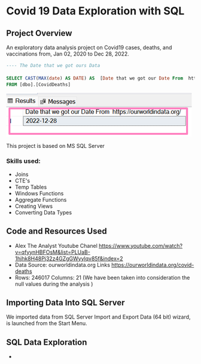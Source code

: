 # Covid 19 Data Exploration with SQL

## Project Overview
An exploratory data analysis project on Covid19 cases, deaths, and vaccinations from, Jan 02, 2020 to  Dec 28, 2022. 

 ```SQL
---- The Date that we got ours Data 

SELECT CAST(MAX(date) AS DATE) AS  [Date that we got our Date From  https://ourworldindata.org/]
FROM [dbo].[CovidDeaths]
```
![alt text](https://github.com/ahd687/COVID-Portfolio-Project-/blob/main/Datadate.png)

This project is based on MS SQL Server

### Skills used:
* Joins 
* CTE's
* Temp Tables
* Windows Functions
* Aggregate Functions
* Creating Views
* Converting Data Types

## Code and Resources Used
*  Alex The Analyst Youtube Chanel https://www.youtube.com/watch?v=qfyynHBFOsM&list=PLUaB-1hjhk8H48Pj32z4GZgGWyylqv85f&index=2 
* Data Source: ourworldindata.org Links https://ourworldindata.org/covid-deaths
* Rows: 246017 Columns: 21 (We have been taken into consideration the null values  during the analysis )


## Importing Data Into SQL Server
We imported data from SQL Server Import and Export Data (64 bit) wizard, is launched from the Start Menu.

## SQL Data Exploration
* 
